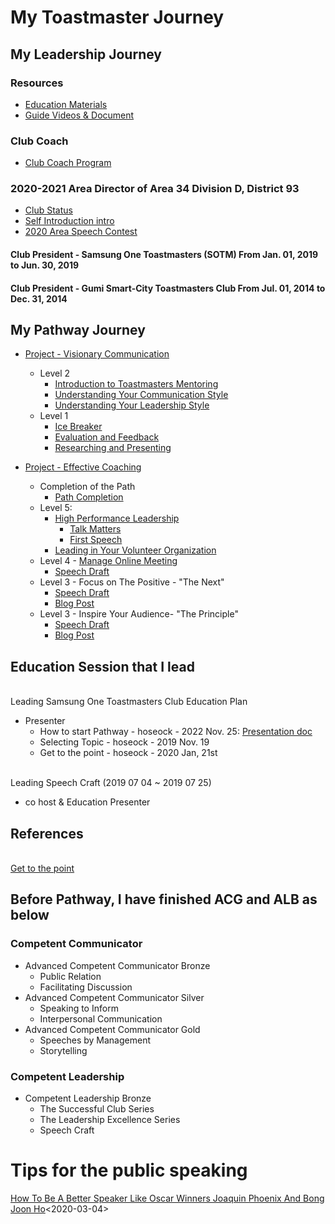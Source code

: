 # My Toastmaster Journey

## My Leadership Journey
### Resources
* [Education Materials](https://github.com/seock04/Uncertainty-Handler/wiki/Education-Materials)
* [Guide Videos & Document](https://github.com/seock04/Uncertainty-Handler/wiki/Toastmasters-Guide-Documents-&-Video)
### Club Coach
* [Club Coach Program](https://www.toastmasters.org/ClubCoachProgram)
### 2020-2021 Area Director of Area 34 Division D, District 93
* [Club Status](https://github.com/seock04/Uncertainty-Handler/wiki/2020-2021-Area-Club-Status)
* [Self Introduction intro](https://github.com/seock04/Uncertainty-Handler/wiki/beginning-of-self-introduction-as-area-director)
* [2020 Area Speech Contest](https://github.com/seock04/Uncertainty-Handler/wiki/2020-Area-34-Speech-Contest)
#### Club President - Samsung One Toastmasters (SOTM) From Jan. 01, 2019 to Jun. 30, 2019
#### Club President - Gumi Smart-City Toastmasters Club From Jul. 01, 2014 to Dec. 31, 2014

## My Pathway Journey
* [Project - Visionary Communication](https://github.com/seock04/Uncertainty-Handler/tree/master/Toastmasters/Pathway/Visionary%20Communication)
  * Level 2    
    * [Introduction to Toastmasters Mentoring]()
    * [Understanding Your Communication Style](https://github.com/seock04/Uncertainty-Handler/blob/master/Toastmasters/Pathway/Visionary%20Communication/Level%202/Profound%20Listening.md)
    * [Understanding Your Leadership Style](https://github.com/seock04/Uncertainty-Handler/blob/master/Toastmasters/Pathway/Visionary%20Communication/Level%202/Understanding%20Your%20Leadership%20Style.md)
  * Level 1
    * [Ice Breaker](https://github.com/seock04/Uncertainty-Handler/blob/master/Toastmasters/Pathway/Visionary%20Communication/Level%201/Ice%20Breaker.md)
    * [Evaluation and Feedback](https://github.com/seock04/Uncertainty-Handler/blob/master/Toastmasters/Pathway/Visionary%20Communication/Level%201/what%20I%20learned%20from%20the%20work.md)
    * [Researching and Presenting](https://github.com/seock04/Uncertainty-Handler/blob/master/Toastmasters/Pathway/Visionary%20Communication/Level%201/Coach%20Showering.md)
    
    
* [Project - Effective Coaching](https://github.com/seock04/Uncertainty-Handler/tree/master/Toastmasters/Pathway/Effective%20Coaching)
  * Completion of the Path
    * [Path Completion](https://github.com/seock04/Uncertainty-Handler/blob/master/Toastmasters/Pathway/Effective%20Coaching/Level5/Path%20Completion.md)
  * Level 5:
    * [High Performance Leadership](https://github.com/seock04/Uncertainty-Handler/wiki/%5BEffective-Coaching%5D--High-Performance-Leadership)
      * [Talk Matters](https://github.com/seock04/Uncertainty-Handler/wiki/Talk-matters,-Thursday-with-Hoseock)
      * [First Speech](https://www.evernote.com/shard/s290/sh/9c43e24c-1884-9dff-66f2-ea62f56547ef/2513a603f04b03e422cad0a3b98495f4)
    * [Leading in Your Volunteer Organization](https://www.evernote.com/l/ASJKTVnlB_hLYbymnqYc428u09BfB7_yM3g/)
  * Level 4 - [Manage Online Meeting](https://github.com/seock04/Uncertainty-Handler/wiki/Pathway-Level-4---Manage-Online-Meetings---Talk-matters-Season-1)
    * [Speech Draft](https://www.evernote.com/shard/s290/sh/b65b5d53-62fe-5c24-6dbb-c2239126f7a9/a12e416ca8b0e0f872dcfbbdd837e30b)
  * Level 3 - Focus on The Positive - "The Next"
    * [Speech Draft](https://www.evernote.com/l/ASLQXGYMqBlMX5HV0uH95_vYJH9dQ9fqoN8/)
    * [Blog Post](https://hoseockchoi.wordpress.com/2020/03/28/the-next/)
  * Level 3 - Inspire Your Audience- "The Principle"
    * [Speech Draft](https://www.evernote.com/l/ASIokgd3aZNDKKuILfIj0eHhLCZAYGN6iWs/)
    * [Blog Post](https://hoseockchoi.wordpress.com/2020/04/09/the-principle/)



## Education Session that I lead

<br> Leading Samsung One Toastmasters Club Education Plan
* Presenter
  * How to start Pathway - hoseock - 2022 Nov. 25: [Presentation doc](https://github.com/seock04/Uncertainty-Handler/blob/master/Toastmasters/Education%20Materials/ENG_Pathway%20Introduction.pptx)
  * Selecting Topic	- hoseock - 2019 Nov. 19
  * Get to the point - hoseock - 2020 Jan, 21st


<br> Leading Speech Craft (2019 07 04 ~ 2019 07 25)
* co host & Education Presenter

## References
<br> [Get to the point](https://www.toastmasters.org/magazine/magazine-issues/2017/dec2017/get-to-the-point)

## Before Pathway, I have finished ACG and ALB as below

### Competent Communicator 
* Advanced Competent Communicator Bronze
  * Public Relation
  * Facilitating Discussion
* Advanced Competent Communicator Silver
  * Speaking to Inform
  * Interpersonal Communication
* Advanced Competent Communicator Gold
  * Speeches by Management
  * Storytelling

### Competent Leadership
* Competent Leadership Bronze
  * The Successful Club Series
  * The Leadership Excellence Series
  * Speech Craft

# Tips for the public speaking
[How To Be A Better Speaker Like Oscar Winners Joaquin Phoenix And Bong Joon Ho](https://www.forbes.com/sites/henrydevries/2020/02/11/how-to-be-a-better-speaker-like-oscar-winners-joaquin-phoenix-and-bong-joon-ho/#31b4d9df4fb5)<2020-03-04>

